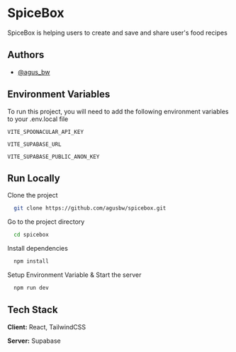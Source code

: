 # SpiceBox

SpiceBox is helping users to create and save and share user's food recipes

## Authors

- [@agus_bw](https://www.github.com/agus_bw)

## Environment Variables

To run this project, you will need to add the following environment variables to your .env.local file

`VITE_SPOONACULAR_API_KEY`

`VITE_SUPABASE_URL`

`VITE_SUPABASE_PUBLIC_ANON_KEY`

## Run Locally

Clone the project

```bash
  git clone https://github.com/agusbw/spicebox.git
```

Go to the project directory

```bash
  cd spicebox
```

Install dependencies

```bash
  npm install
```

Setup Environment Variable & Start the server

```bash
  npm run dev
```

## Tech Stack

**Client:** React, TailwindCSS

**Server:** Supabase
